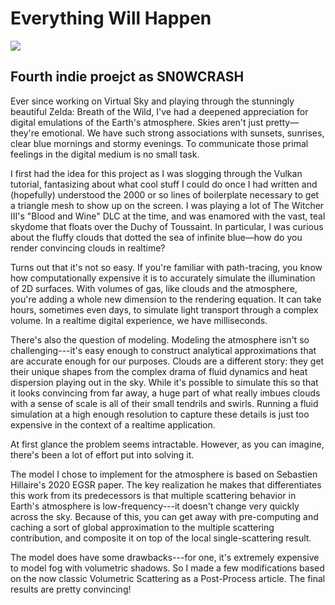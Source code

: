 # Everything Will Happen

![](https://blogs.nvidia.com/wp-content/uploads/2021/04/image-2.png)

<div id="modal-scroll-point"/>

<div id="modal-subtitle-container"><h2 id="modal-subtitle">Fourth indie proejct as SN0WCRASH</h2></div>

Ever since working on Virtual Sky and playing through the stunningly beautiful Zelda: Breath of the Wild, I've had a deepened appreciation for digital emulations of the Earth's atmosphere. Skies aren't just pretty—they're emotional. We have such strong associations with sunsets, sunrises, clear blue mornings and stormy evenings. To communicate those primal feelings in the digital medium is no small task.

I first had the idea for this project as I was slogging through the Vulkan tutorial, fantasizing about what cool stuff I could do once I had written and (hopefully) understood the 2000 or so lines of boilerplate necessary to get a triangle mesh to show up on the screen. I was playing a lot of The Witcher III's "Blood and Wine" DLC at the time, and was enamored with the vast, teal skydome that floats over the Duchy of Toussaint. In particular, I was curious about the fluffy clouds that dotted the sea of infinite blue—how do you render convincing clouds in realtime?

Turns out that it's not so easy. If you're familiar with path-tracing, you know how computationally expensive it is to accurately simulate the illumination of 2D surfaces. With volumes of gas, like clouds and the atmosphere, you're adding a whole new dimension to the rendering equation. It can take hours, sometimes even days, to simulate light transport through a complex volume. In a realtime digital experience, we have milliseconds.

There's also the question of modeling. Modeling the atmosphere isn't so challenging---it's easy enough to construct analytical approximations that are accurate enough for our purposes. Clouds are a different story: they get their unique shapes from the complex drama of fluid dynamics and heat dispersion playing out in the sky. While it's possible to simulate this so that it looks convincing from far away, a huge part of what really imbues clouds with a sense of scale is all of their small tendrils and swirls. Running a fluid simulation at a high enough resolution to capture these details is just too expensive in the context of a realtime application.

At first glance the problem seems intractable. However, as you can imagine, there's been a lot of effort put into solving it.

The model I chose to implement for the atmosphere is based on Sebastien Hillaire's 2020 EGSR paper. The key realization he makes that differentiates this work from its predecessors is that multiple scattering behavior in Earth's atmosphere is low-frequency---it doesn't change very quickly across the sky. Because of this, you can get away with pre-computing and caching a sort of global approximation to the multiple scattering contribution, and composite it on top of the local single-scattering result.

The model does have some drawbacks---for one, it's extremely expensive to model fog with volumetric shadows. So I made a few modifications based on the now classic Volumetric Scattering as a Post-Process article. The final results are pretty convincing!
